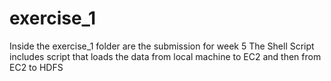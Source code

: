# exercise_1

Inside the exercise_1 folder are the submission for week 5
The Shell Script includes script that loads the data from local machine to EC2 and then from EC2 to HDFS
